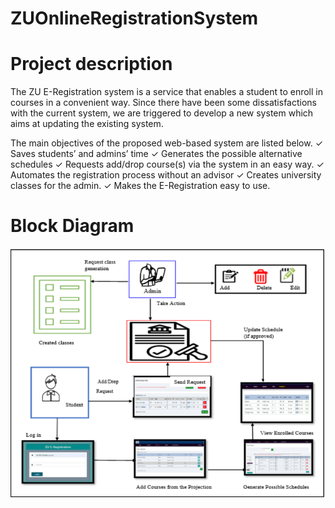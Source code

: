 # ZUOnlineRegistrationSystem

# Project description
The ZU E-Registration system is a service that enables a student to enroll in courses in a convenient way.
Since there have been some dissatisfactions with the current system, we are triggered to develop a new
system which aims at updating the existing system. 

The main objectives of the proposed web-based system are listed below. 
    ✓ Saves students’ and admins’ time
    ✓ Generates the possible alternative schedules
    ✓ Requests add/drop course(s) via the system in an easy way.
    ✓ Automates the registration process without an advisor
    ✓ Creates university classes for the admin.
    ✓ Makes the E-Registration easy to use.

    
# Block Diagram 

![Alt Text](asset/Screenshot%202023-10-04%20004346.png)
